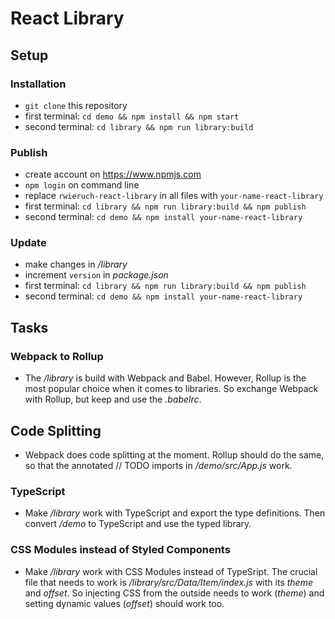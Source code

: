 # React Library

## Setup

### Installation

- `git clone` this repository
- first terminal: `cd demo && npm install && npm start`
- second terminal: `cd library && npm run library:build`

### Publish

- create account on https://www.npmjs.com
- `npm login` on command line
- replace `rwieruch-react-library` in all files with `your-name-react-library`
- first terminal: `cd library && npm run library:build && npm publish`
- second terminal: `cd demo && npm install your-name-react-library`

### Update

- make changes in _/library_
- increment `version` in _package.json_
- first terminal: `cd library && npm run library:build && npm publish`
- second terminal: `cd demo && npm install your-name-react-library`

## Tasks

### Webpack to Rollup

- The _/library_ is build with Webpack and Babel. However, Rollup is the most popular choice when it comes to libraries. So exchange Webpack with Rollup, but keep and use the _.babelrc_.

## Code Splitting

- Webpack does code splitting at the moment. Rollup should do the same, so that the annotated // TODO imports in _/demo/src/App.js_ work.

### TypeScript

- Make _/library_ work with TypeScript and export the type definitions. Then convert _/demo_ to TypeScript and use the typed library.

### CSS Modules instead of Styled Components

- Make _/library_ work with CSS Modules instead of TypeSript. The crucial file that needs to work is _/library/src/Data/Item/index.js_ with its _theme_ and _offset_. So injecting CSS from the outside needs to work (_theme_) and setting dynamic values (_offset_) should work too.
